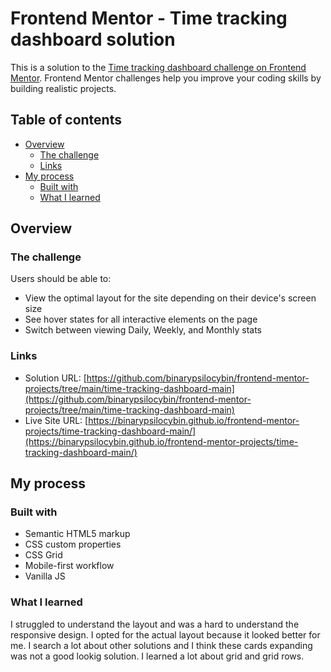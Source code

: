 # Frontend Mentor - Time tracking dashboard solution

This is a solution to the [Time tracking dashboard challenge on Frontend Mentor](https://www.frontendmentor.io/challenges/time-tracking-dashboard-UIQ7167Jw). Frontend Mentor challenges help you improve your coding skills by building realistic projects.

## Table of contents

- [Overview](#overview)
  - [The challenge](#the-challenge)
  - [Links](#links)
- [My process](#my-process)
  - [Built with](#built-with)
  - [What I learned](#what-i-learned)

## Overview

### The challenge

Users should be able to:

- View the optimal layout for the site depending on their device's screen size
- See hover states for all interactive elements on the page
- Switch between viewing Daily, Weekly, and Monthly stats

### Links

- Solution URL: [https://github.com/binarypsilocybin/frontend-mentor-projects/tree/main/time-tracking-dashboard-main](https://github.com/binarypsilocybin/frontend-mentor-projects/tree/main/time-tracking-dashboard-main)
- Live Site URL: [https://binarypsilocybin.github.io/frontend-mentor-projects/time-tracking-dashboard-main/](https://binarypsilocybin.github.io/frontend-mentor-projects/time-tracking-dashboard-main/)

## My process

### Built with

- Semantic HTML5 markup
- CSS custom properties
- CSS Grid
- Mobile-first workflow
- Vanilla JS

### What I learned

I struggled to understand the layout and was a hard to understand the responsive design. I opted for the actual layout because it looked better for me. I search a lot about other solutions and I think these cards expanding was not a good lookig solution. I learned a lot about grid and grid rows.
